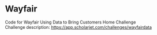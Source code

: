 # Wayfair
Code for Wayfair Using Data to Bring Customers Home Challenge\
Challenge description: https://app.scholarjet.com/challenges/wayfairdata
